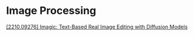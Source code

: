 # Image Processing
[\[2210.09276\] Imagic: Text-Based Real Image Editing with Diffusion Models](https://arxiv.org/abs/2210.09276)
